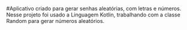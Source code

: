 #Aplicativo criado para gerar senhas aleatórias, com letras e números.
Nesse projeto foi usado a Linguagem Kotlin, trabalhando com a classe Random para gerar números aleatórios.